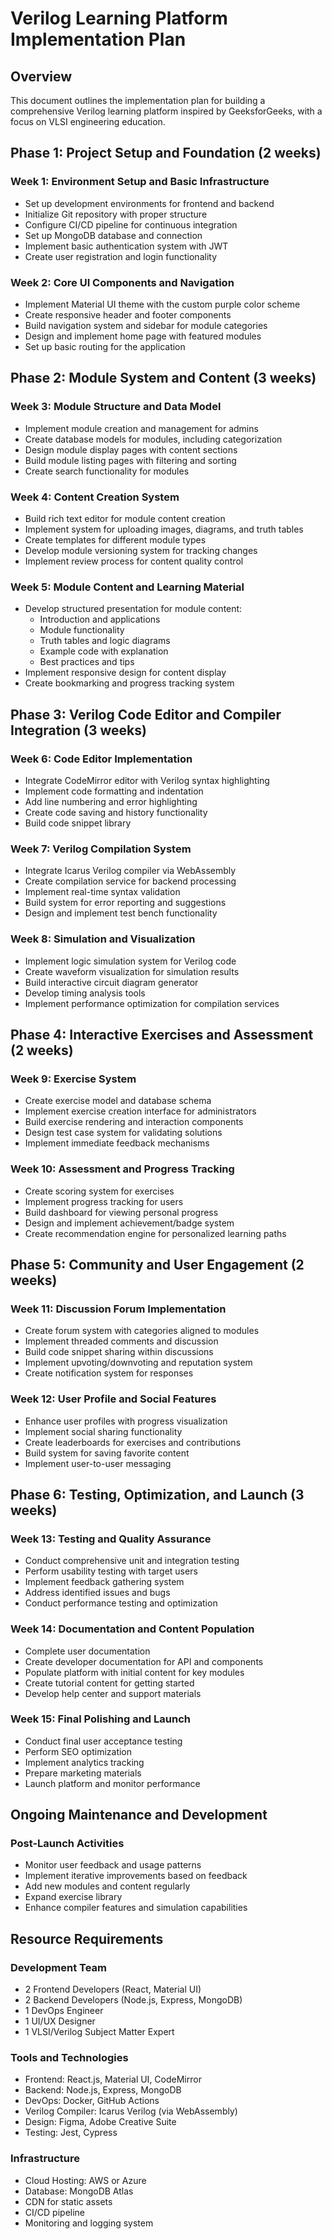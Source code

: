 # Verilog Learning Platform Implementation Plan

## Overview

This document outlines the implementation plan for building a comprehensive Verilog learning platform inspired by GeeksforGeeks, with a focus on VLSI engineering education.

## Phase 1: Project Setup and Foundation (2 weeks)

### Week 1: Environment Setup and Basic Infrastructure
- Set up development environments for frontend and backend
- Initialize Git repository with proper structure
- Configure CI/CD pipeline for continuous integration
- Set up MongoDB database and connection
- Implement basic authentication system with JWT
- Create user registration and login functionality

### Week 2: Core UI Components and Navigation
- Implement Material UI theme with the custom purple color scheme
- Create responsive header and footer components
- Build navigation system and sidebar for module categories
- Design and implement home page with featured modules
- Set up basic routing for the application

## Phase 2: Module System and Content (3 weeks)

### Week 3: Module Structure and Data Model
- Implement module creation and management for admins
- Create database models for modules, including categorization
- Design module display pages with content sections
- Build module listing pages with filtering and sorting
- Create search functionality for modules

### Week 4: Content Creation System
- Build rich text editor for module content creation
- Implement system for uploading images, diagrams, and truth tables
- Create templates for different module types
- Develop module versioning system for tracking changes
- Implement review process for content quality control

### Week 5: Module Content and Learning Material
- Develop structured presentation for module content:
  - Introduction and applications
  - Module functionality
  - Truth tables and logic diagrams
  - Example code with explanation
  - Best practices and tips
- Implement responsive design for content display
- Create bookmarking and progress tracking system

## Phase 3: Verilog Code Editor and Compiler Integration (3 weeks)

### Week 6: Code Editor Implementation
- Integrate CodeMirror editor with Verilog syntax highlighting
- Implement code formatting and indentation
- Add line numbering and error highlighting
- Create code saving and history functionality
- Build code snippet library

### Week 7: Verilog Compilation System
- Integrate Icarus Verilog compiler via WebAssembly
- Create compilation service for backend processing
- Implement real-time syntax validation
- Build system for error reporting and suggestions
- Design and implement test bench functionality

### Week 8: Simulation and Visualization
- Implement logic simulation system for Verilog code
- Create waveform visualization for simulation results
- Build interactive circuit diagram generator
- Develop timing analysis tools
- Implement performance optimization for compilation services

## Phase 4: Interactive Exercises and Assessment (2 weeks)

### Week 9: Exercise System
- Create exercise model and database schema
- Implement exercise creation interface for administrators
- Build exercise rendering and interaction components
- Design test case system for validating solutions
- Implement immediate feedback mechanisms

### Week 10: Assessment and Progress Tracking
- Create scoring system for exercises
- Implement progress tracking for users
- Build dashboard for viewing personal progress
- Design and implement achievement/badge system
- Create recommendation engine for personalized learning paths

## Phase 5: Community and User Engagement (2 weeks)

### Week 11: Discussion Forum Implementation
- Create forum system with categories aligned to modules
- Implement threaded comments and discussion
- Build code snippet sharing within discussions
- Implement upvoting/downvoting and reputation system
- Create notification system for responses

### Week 12: User Profile and Social Features
- Enhance user profiles with progress visualization
- Implement social sharing functionality
- Create leaderboards for exercises and contributions
- Build system for saving favorite content
- Implement user-to-user messaging

## Phase 6: Testing, Optimization, and Launch (3 weeks)

### Week 13: Testing and Quality Assurance
- Conduct comprehensive unit and integration testing
- Perform usability testing with target users
- Implement feedback gathering system
- Address identified issues and bugs
- Conduct performance testing and optimization

### Week 14: Documentation and Content Population
- Complete user documentation
- Create developer documentation for API and components
- Populate platform with initial content for key modules
- Create tutorial content for getting started
- Develop help center and support materials

### Week 15: Final Polishing and Launch
- Conduct final user acceptance testing
- Perform SEO optimization
- Implement analytics tracking
- Prepare marketing materials
- Launch platform and monitor performance

## Ongoing Maintenance and Development

### Post-Launch Activities
- Monitor user feedback and usage patterns
- Implement iterative improvements based on feedback
- Add new modules and content regularly
- Expand exercise library
- Enhance compiler features and simulation capabilities

## Resource Requirements

### Development Team
- 2 Frontend Developers (React, Material UI)
- 2 Backend Developers (Node.js, Express, MongoDB)
- 1 DevOps Engineer
- 1 UI/UX Designer
- 1 VLSI/Verilog Subject Matter Expert

### Tools and Technologies
- Frontend: React.js, Material UI, CodeMirror
- Backend: Node.js, Express, MongoDB
- DevOps: Docker, GitHub Actions
- Verilog Compiler: Icarus Verilog (via WebAssembly)
- Design: Figma, Adobe Creative Suite
- Testing: Jest, Cypress

### Infrastructure
- Cloud Hosting: AWS or Azure
- Database: MongoDB Atlas
- CDN for static assets
- CI/CD pipeline
- Monitoring and logging system 
